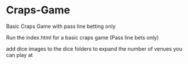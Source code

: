 # Craps-Game
Basic Craps Game with pass line betting only

Run the index.html for a basic craps game (Pass line bets only)

add dice images to the dice folders to expand the number of venues you can play at
